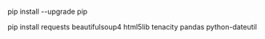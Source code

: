 pip install --upgrade pip


pip install requests beautifulsoup4 html5lib tenacity pandas python-dateutil